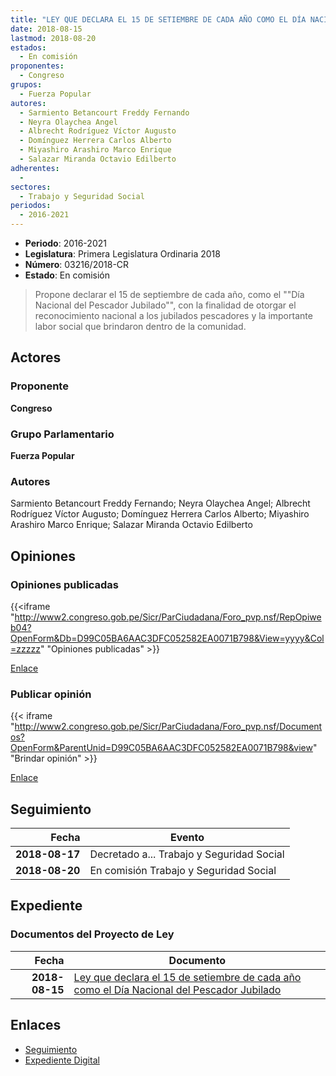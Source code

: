 ```yaml
---
title: "LEY QUE DECLARA EL 15 DE SETIEMBRE DE CADA AÑO COMO EL DÍA NACIONAL DEL PESCADOR JUBILADO"
date: 2018-08-15
lastmod: 2018-08-20
estados: 
  - En comisión
proponentes: 
  - Congreso
grupos: 
  - Fuerza Popular
autores: 
  - Sarmiento Betancourt Freddy Fernando
  - Neyra Olaychea Angel
  - Albrecht Rodríguez Víctor Augusto
  - Domínguez Herrera Carlos Alberto
  - Miyashiro Arashiro Marco Enrique
  - Salazar Miranda Octavio Edilberto
adherentes: 
  - 
sectores: 
  - Trabajo y Seguridad Social
periodos: 
  - 2016-2021
---
```


- **Periodo**: 2016-2021
- **Legislatura**: Primera Legislatura Ordinaria 2018
- **Número**: 03216/2018-CR
- **Estado**: En comisión

> Propone declarar el 15 de septiembre de cada año, como el ""Día Nacional del Pescador Jubilado"", con la finalidad de otorgar el reconocimiento nacional a los jubilados pescadores y la importante labor social que brindaron dentro de la comunidad.


## Actores

### Proponente

**Congreso**

### Grupo Parlamentario

**Fuerza Popular**

### Autores

Sarmiento Betancourt Freddy Fernando; Neyra Olaychea Angel; Albrecht Rodríguez Víctor Augusto; Domínguez Herrera Carlos Alberto; Miyashiro Arashiro Marco Enrique; Salazar Miranda Octavio Edilberto


## Opiniones

### Opiniones publicadas

{{<iframe "http://www2.congreso.gob.pe/Sicr/ParCiudadana/Foro_pvp.nsf/RepOpiweb04?OpenForm&Db=D99C05BA6AAC3DFC052582EA0071B798&View=yyyy&Col=zzzzz" "Opiniones publicadas" >}}

[Enlace](http://www2.congreso.gob.pe/Sicr/ParCiudadana/Foro_pvp.nsf/RepOpiweb04?OpenForm&Db=D99C05BA6AAC3DFC052582EA0071B798&View=yyyy&Col=zzzzz)
### Publicar opinión

{{< iframe "http://www2.congreso.gob.pe/Sicr/ParCiudadana/Foro_pvp.nsf/Documentos?OpenForm&ParentUnid=D99C05BA6AAC3DFC052582EA0071B798&view" "Brindar opinión" >}}

[Enlace](http://www2.congreso.gob.pe/Sicr/ParCiudadana/Foro_pvp.nsf/Documentos?OpenForm&ParentUnid=D99C05BA6AAC3DFC052582EA0071B798&view)

## Seguimiento

| Fecha | Evento |
|------:|--------|
| **2018-08-17** | Decretado a... Trabajo y Seguridad Social|
| **2018-08-20** | En comisión Trabajo y Seguridad Social|


## Expediente


### Documentos del Proyecto de Ley

| Fecha | Documento |
|------:|--------|
| **2018-08-15** | [Ley que declara el 15 de setiembre de cada año como el Día Nacional del Pescador Jubilado](http://www.leyes.congreso.gob.pe/Documentos/2016_2021/Proyectos_de_Ley_y_de_Resoluciones_Legislativas/PL0321620180815..pdf) |

## Enlaces 

- [Seguimiento](http://www2.congreso.gob.pe/Sicr/TraDocEstProc/CLProLey2016.nsf/f7fff46988ca05b1052578e100829cc7/f5636429d7efa594052582ea0074e4fa?OpenDocument)
- [Expediente Digital](http://www2.congreso.gob.pe/Sicr/TraDocEstProc/CLProLey2016.nsf/f7fff46988ca05b1052578e100829cc7/f5636429d7efa594052582ea0074e4fa?OpenDocument&Click=05257FB7005EB655.eb71d0cf91d8294e05256cdf006b5706/$Body/0.1C6C)
